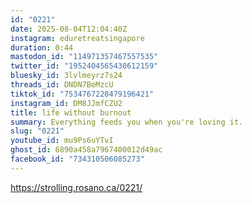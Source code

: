 ```yaml
---
id: "0221"
date: 2025-08-04T12:04:40Z
instagram: eduretreatsingapore
duration: 0:44
mastodon_id: "114971357467557535"
twitter_id: "1952404565430612159"
bluesky_id: 3lvlmeyrz7s24
threads_id: DNDN7BeMzcU
tiktok_id: "7534767228479196421"
instagram_id: DM8JJmfCZU2
title: life without burnout
summary: Everything feeds you when you're loving it.
slug: "0221"
youtube_id: mu9Ps6uYTvI
ghost_id: 6890a458a7967400012d49ac
facebook_id: "734310506085273"
---
```

https://strolling.rosano.ca/0221/
